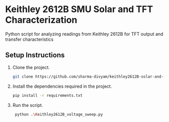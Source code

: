 # Keithley 2612B SMU Solar and TFT Characterization
Python script for analyzing readings from Keithley 2612B for TFT output and transfer characteristics

## Setup Instructions
1. Clone the project.
   ```sh
   git clone https://github.com/sharma-divyam/keithley2612B-solar-and-TFT-characterization.git
   ```
2. Install the dependencies required in the project.
   ```sh
   pip install -r requirements.txt
   ```
3. Run the script.
   ```sh
    python .\Keithley2612B_voltage_sweep.py
   ```
